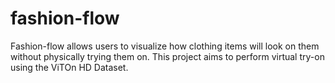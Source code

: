 # fashion-flow
Fashion-flow allows users to visualize how clothing items will look on them without physically trying them on. This project aims to perform virtual try-on using the ViTOn HD Dataset.
